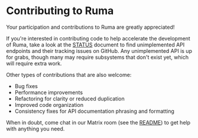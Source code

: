 # Contributing to Ruma

Your participation and contributions to Ruma are greatly appreciated!

If you're interested in contributing code to help accelerate the development of Ruma, take a look at the [STATUS](STATUS.md) document to find unimplemented API endpoints and their tracking issues on GitHub. Any unimplemented API is up for grabs, though many may require subsystems that don't exist yet, which will require extra work.

Other types of contributions that are also welcome:

* Bug fixes
* Performance improvements
* Refactoring for clarity or reduced duplication
* Improved code organization
* Consistency fixes for API documentation phrasing and formatting

When in doubt, come chat in our Matrix room (see the [README](README.md)) to get help with anything you need.

